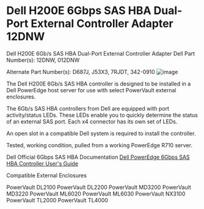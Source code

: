 # Dell H200E 6Gbps SAS HBA Dual-Port External Controller Adapter 12DNW 

Dell H200E 6Gb/s SAS HBA Dual-Port External Controller Adapter
Dell Part Number(s): 12DNW, 012DNW

Alternate Part Number(s): D687J, J53X3, 7RJDT, 342-0910
![image](https://user-images.githubusercontent.com/24532787/93001609-cc4d3c00-f4f5-11ea-94f5-9d520e25eef5.png)

The Dell H200E 6Gb/s SAS HBA controller is designed to be installed in a Dell PowerEdge host server for use with select PowerVault external enclosures.

The 6Gb/s SAS HBA controllers from Dell are equipped with port activity/status LEDs. These LEDs enable you to quickly determine the status of an external SAS port. Each x4 connector has its own set of LEDs.

An open slot in a compatible Dell system is required to install the controller.

Tested, working condition, pulled from a working PowerEdge R710 server.

Dell Official 6Gbps SAS HBA Documentation
[Dell PowerEdge 6Gbps SAS HBA Controller User's Guide](https://hg.flagshiptech.com/ebay/DellManuals/dell-sas-hba-6gbps_user's%20guide_en-us.pdf) 

Compatible External Enclosures

PowerVault DL2100  PowerVault DL2200  PowerVault MD3200  PowerVault MD3220  PowerVault ML6020  PowerVault ML6030  PowerVault NX3100  PowerVault TL2000  PowerVault TL4000